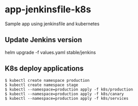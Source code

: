 # app-jenkinsfile-k8s
Sample app using jenkinsfile and kubernetes

## Update Jenkins version
helm upgrade  -f values.yaml <RELEASE-NAME> stable/jenkins

## K8s deploy applications

```
$ kubectl create namespace production
$ kubectl create namespace stage
$ kubectl --namespace=production apply -f k8s/production
$ kubectl --namespace=production apply -f k8s/canary
$ kubectl --namespace=production apply -f k8s/services
```